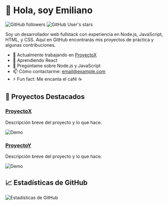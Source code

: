 # 👋 Hola, soy Emiliano

![GitHub followers](https://img.shields.io/github/followers/usuario?style=social)
![GitHub User's stars](https://img.shields.io/github/stars/usuario?style=social)

Soy un desarrollador web fullstack con experiencia en Node.js, JavaScript, HTML, y CSS. Aquí en GitHub encontrarás mis proyectos de práctica y algunas contribuciones.

- 🔭 Actualmente trabajando en [ProyectoX](https://github.com/usuario/proyectox)
- 🌱 Aprendiendo React
- 💬 Pregúntame sobre Node.js y JavaScript
- 📫 Cómo contactarme: [email@example.com](mailto:email@example.com)
- ⚡ Fun fact: Me encanta el café ☕

## 🚀 Proyectos Destacados

### [ProyectoX](https://github.com/usuario/proyectox)
Descripción breve del proyecto y lo que hace.

![Demo](https://user-images.githubusercontent.com/usuario/demo.gif)

### [ProyectoY](https://github.com/usuario/proyectoy)
Descripción breve del proyecto y lo que hace.

![Demo](https://user-images.githubusercontent.com/usuario/demo2.gif)

## 📈 Estadísticas de GitHub
![Estadísticas de GitHub](https://github-readme-stats.vercel.app/api?username=usuario&show_icons=true&theme=radical)
